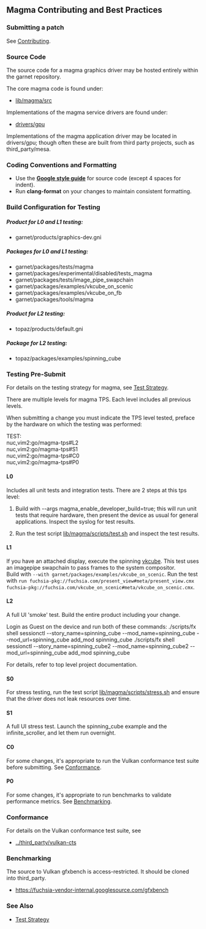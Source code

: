 ## Magma Contributing and Best Practices

### Submitting a patch

See [Contributing](/CONTRIBUTING.md).

### Source Code

The source code for a magma graphics driver may be hosted entirely within the garnet repository.

The core magma code is found under:

* [lib/magma/src](/garnet/lib/magma/src)

Implementations of the magma service drivers are found under:

* [drivers/gpu](/garnet/drivers/gpu)

Implementations of the magma application driver may be located in drivers/gpu; though
often these are built from third party projects, such as third_party/mesa.

### Coding Conventions and Formatting

* Use the **[Google style guide](https://google.github.io/styleguide/cppguide.html)** for source code (except 4 spaces for indent).
* Run **clang-format** on your changes to maintain consistent formatting.

### Build Configuration for Testing

##### Product for L0 and L1 testing:
* garnet/products/graphics-dev.gni

##### Packages for L0 and L1 testing:
* garnet/packages/tests/magma
* garnet/packages/experimental/disabled/tests_magma
* garnet/packages/tests/image_pipe_swapchain
* garnet/packages/examples/vkcube_on_scenic
* garnet/packages/examples/vkcube_on_fb
* garnet/packages/tools/magma

##### Product for L2 testing:
* topaz/products/default.gni

##### Package for L2 testing:
* topaz/packages/examples/spinning_cube

### Testing Pre-Submit

For details on the testing strategy for magma, see [Test Strategy](test_strategy.md).

There are multiple levels for magma TPS.  Each level includes all previous levels.

When submitting a change you must indicate the TPS level tested, preface by the hardware
on which the testing was performed:

TEST:  
nuc,vim2:go/magma-tps#L2  
nuc,vim2:go/magma-tps#S1  
nuc,vim2:go/magma-tps#C0  
nuc,vim2:go/magma-tps#P0  

#### L0

Includes all unit tests and integration tests.  There are 2 steps at this tps level:

1. Build with --args magma_enable_developer_build=true; this will run unit tests that require hardware,
then present the device as usual for general applications.  Inspect the syslog for test results.

2. Run the test script [lib/magma/scripts/test.sh](/garnet/lib/magma/scripts/test.sh) and inspect the test results.

#### L1

If you have an attached display, execute the spinning [vkcube](/garnet/lib/vulkan/tests/vkcube).
This test uses an imagepipe swapchain to pass frames to the system compositor.  
Build with `--with garnet/packages/examples/vkcube_on_scenic`.
Run the test with `run fuchsia-pkg://fuchsia.com/present_view#meta/present_view.cmx fuchsia-pkg://fuchsia.com/vkcube_on_scenic#meta/vkcube_on_scenic.cmx`.

#### L2

A full UI 'smoke' test. Build the entire product including your change.  

Login as Guest on the device and run both of these commands:
./scripts/fx shell sessionctl  --story_name=spinning_cube --mod_name=spinning_cube --mod_url=spinning_cube add_mod spinning_cube
./scripts/fx shell sessionctl  --story_name=spinning_cube2 --mod_name=spinning_cube2 --mod_url=spinning_cube add_mod spinning_cube

For details, refer to top level project documentation.

#### S0

For stress testing, run the test script [lib/magma/scripts/stress.sh](/garnet/lib/magma/scripts/stress.sh)
and ensure that the driver does not leak resources over time.

#### S1

A full UI stress test.  Launch the spinning_cube example and the infinite_scroller, and let them run overnight.

#### C0

For some changes, it's appropriate to run the Vulkan conformance test suite before submitting.
See [Conformance](#conformance).

#### P0

For some changes, it's appropriate to run benchmarks to validate performance metrics. See [Benchmarking](#benchmarking).

### Conformance

For details on the Vulkan conformance test suite, see

* [../third_party/vulkan-cts](/third_party/vulkan-cts)

### Benchmarking

The source to Vulkan gfxbench is access-restricted. It should be cloned into third_party.

* https://fuchsia-vendor-internal.googlesource.com/gfxbench

### See Also
* [Test Strategy](test_strategy.md)
